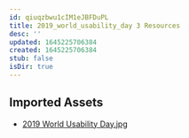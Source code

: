 ```yaml
---
id: qiuqzbwu1cIM1eJBFDuPL
title: 2019_world_usability_day 3 Resources
desc: ''
updated: 1645225706384
created: 1645225706384
stub: false
isDir: true
---
```

## Imported Assets
- [2019 World Usability Day.jpg](/assets/2019-world-usability-day-fQi2Pv3yI1Ql.jpg)
